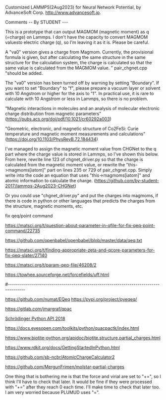 Customized LAMMPS(2Aug2023) for Neural Network Potential, by AdvanceSoft Corp. <http://www.advancesoft.jp>.

Comments -- By STUDENT ---

This is a prototype that can output MAGMOM (magnetic moment) as q (=charge) on Lammps. I don't have the capacity to convert MAGMOM values ​​to electric charge (q), so I'm leaving it as it is. Please be careful.

A "va0" version gives a charge from Magmom. Currently, the provisional formula is given, but after calculating the same structure in the same structure for the calculation system, the charge is calculated so that the same value is calculated from the MAGMOM value. " pair_chgnet.cpp "should be added. 

The "va0" version has been turned off by warning by setting "Boundary". If you want to set "Boundary" to "f", please prepare a vacuum layer or solvent with 10 Angstrom or higher for the axis to "f". In practical use, it is rare to calculate with 10 Angstrom or less in Lammps, so there is no problem.

"Magnetic interactions in molecules and an analysis of molecular electronic charge distribution from magnetic parameters"(https://pubs.acs.org/doi/pdf/10.1021/cr60292a003)

"Geometric, electronic, and magnetic structure of Co2⁢FeSi: Curie temperature and magnetic moment measurements and calculations"(https://doi.org/10.1103/PhysRevB.72.184434)

I've managed to assign the magnetic moment value from CHGNet to the q part where the charge value is stored in Lammps, so I've shown this below. From here, rewrite line 123 of chgnet_driver.py so that the charge is calculated from the magnetic moment value, or rewrite the "this->magmoms[iatom]" part on lines 235 or 729 of pair_chgnet.cpp. Simply write into the code an equation that uses "this->magmoms[iatom]" and atomic information to calculate the charge. (https://github.com/by-student-2017/lammps-2Aug2023-CHGNet)

Or you could use "chgnet_driver.py" and put the charges into magmoms, if there is code in python or other languages ​​that predicts the charges from the structure, magnetic moments, etc.

fix qeq/point command

https://matsci.org/t/question-about-parameter-in-qfile-for-fix-qeq-point-command/22735

https://github.com/openbabel/openbabel/blob/master/data/qeq.txt

https://matsci.org/t/finding-appropriate-zeta-and-qcore-parameters-for-fix-qeq-slater/27140

https://matsci.org/t/param-qeq-file/46208/2

https://towhee.sourceforge.net/forcefields/uff.html

#--------------------------------------------------------------------------------------

https://github.com/numat/EQeq
https://pypi.org/project/pyeqeq/

https://gitlab.com/jmargraf/qpac

[Schrödinger Python API 2018](https://content.schrodinger.com/Docs/r2018-2/python_api/api/schrodinger.structure.html)

https://docs.eyesopen.com/toolkits/python/quacpactk/index.html

https://www.biotite-python.org/apidoc/biotite.structure.partial_charges.html

https://www.rdkit.org/docs/GettingStartedInPython.html

https://github.com/sb-ncbr/AtomicChargeCalculator2

https://github.com/MergunFrimen/molstar-partial-charges

One thing that is bothering me is that the force and virial are set to "+=", so I think I'll have to check that later. It would be fine if they were processed with "+=" after they reach 0 each time. I'll make time to check that later too. I am very worried because PLUMUD uses "=".
